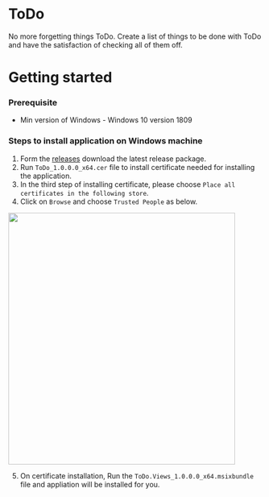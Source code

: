 # ToDo
No more forgetting things ToDo. Create a list of things to be done with ToDo and have the satisfaction of checking all of them off.

# Getting started
### Prerequisite
- Min version of Windows - Windows 10 version 1809

### Steps to install application on Windows machine
1. Form the [releases]() download the latest release package.
2. Run `ToDo_1.0.0.0_x64.cer` file to install certificate needed for installing the application.
3. In the third step of installing certificate, please choose `Place all certificates in the following store`.
4. Click on `Browse` and choose `Trusted People` as below.
<img src="https://user-images.githubusercontent.com/29909785/179775718-fce10ce8-5a5b-4c1e-b466-dda7a4d96618.png" width="450" height="500">

5. On certificate installation, Run the `ToDo.Views_1.0.0.0_x64.msixbundle` file and appliation will be installed for you.

